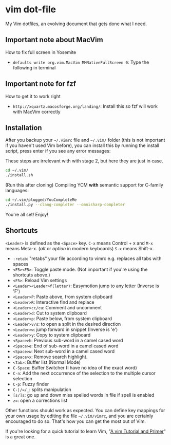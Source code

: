 vim dot-file
===========

My Vim dotfiles, an evolving document that gets done what I need.

## Important note about MacVim
How to fix full screen in Yosemite
* `defaults write org.vim.MacVim MMNativeFullScreen 0`: Type the following in terminal

## Important note for fzf
How to get it to work right
* `http://xquartz.macosforge.org/landing/`: Install this so fzf will work with MacVim correctly

## Installation

After you backup your `~/.vimrc` file and `~/.vim/` folder (this is not important if you haven't used Vim before), you can install this by running the install script, press enter if you see any error messages:


These steps are irrelevant with with stage 2, but here they are just in case.
```bash
cd ~/.vim/
./install.sh
```
(Run this after cloning)
Compiling YCM **with** semantic support for C-family languages:
```bash
cd ~/.vim/plugged/YouCompleteMe
./install.py --clang-completer --omnisharp-completer
```

You're all set! Enjoy!

## Shortcuts

`<Leader>` is defined as the `<Space>` key. `C-x` means Control + x and `M-x` means Meta-x. (*alt* or *option* in modern keyboards) `S-x` means Shift-x.

* `:retab`: "retabs" your file according to vimrc e.g. replaces all tabs with spaces
* `<F5><F5>`: Toggle paste mode. (Not important if you're using the shortcuts above.)
* `<F5>`: Reload Vim settings
* `<Leader><Leader>f(letter)`: Easymotion jump to any letter (Inverse is 'F')
* `<Leader>P`: Paste above, from system clipboard
* `<Leader>R`: Interactive find and replace
* `<Leader>cc/cu`: Comment and uncomment
* `<Leader>d`: Cut to system clipboard
* `<Leader>p`: Paste below, from system clipboard
* `<Leader>v/s`: to open a split in the desired direction
* `<Leader>w`: jump forward in snippet (Inverse is 'e')
* `<Leader>y`: Copy to system clipboard
* `<Space>b`: Previous sub-word in a camel cased word
* `<Space>e`: End of sub-word in a camel cased word
* `<Space>w`: Next sub-word in a camel cased word
* `<Space>x`: Remove search highlight.
* `<Tab>`: Buffer list (Normal Mode)
* `C-Space`: Buffer Switcher (I have no idea of the exact word)
* `C-n`: Add the next occurrence of the selection to the multiple cursor selection
* `C-p`: Fuzzy finder
* `C-|/=/_`: splits manipulation
* `[s/]s`: go up and down miss spelled words in file if spell is enabled
* `z=`: open a corrections list

Other functions should work as expected. You can define key mappings for your own usage by editing the file `~/.vim/vimrc`, and you are certainly encouraged to do so. That's how you can get the most out of Vim.

If you're looking for a quick tutorial to learn Vim, "[A vim Tutorial and Primer](https://danielmiessler.com/study/vim/)" is a great one.

